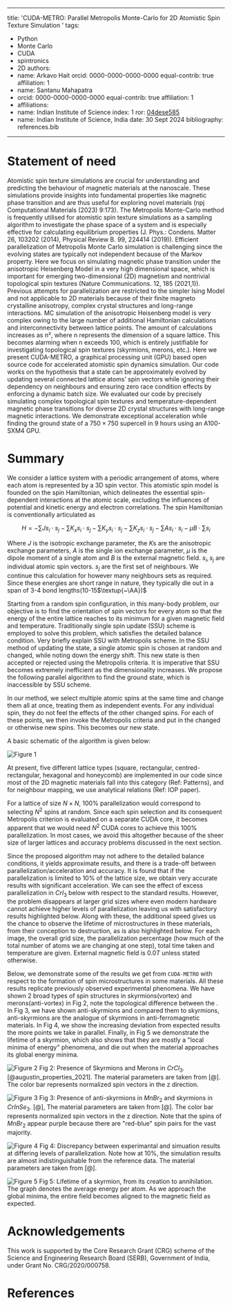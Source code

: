 ﻿
---
title: 'CUDA-METRO: Parallel Metropolis Monte-Carlo for 2D Atomistic Spin Texture Simulation '
tags:
  -  Python
  -  Monte Carlo
  -  CUDA
  -  spintronics
  -  2D
  authors:
  -  name: Arkavo Hait
    orcid: 0000-0000-0000-0000
    equal-contrib: true
    affiliation: 1 
  -  name: Santanu Mahapatra
  - orcid: 0000-0000-0000-0000
    equal-contrib: true 
    affiliation: 1
  - affiliations:
  -  name: Indian Institute of Science
   index: 1
   ror: [04dese585](https://ror.org/04dese585)
  -  name: Indian Institute of Science, India
date: 30 Sept 2024
bibliography: references.bib
---

# Statement of need

Atomistic spin texture simulations are crucial for understanding and predicting the behaviour of magnetic materials at the nanoscale. These simulations provide insights into fundamental properties like magnetic phase transition and are thus useful for exploring novel materials (npj Computational Materials (2023) 9:173). The Metropolis Monte-Carlo method is frequently utilised for atomistic spin texture simulations as a sampling algorithm to investigate the phase space of a system and is especially effective for calculating equilibrium properties (J. Phys.: Condens. Matter 26, 103202 (2014), Physical Review B. 99, 224414 (2019)).
Efficient parallelization of Metropolis Monte Carlo simulation is challenging since the evolving states are typically not independent because of the Markov property. Here we focus on simulating magnetic phase transition under the anisotropic Heisenberg Model in a very high dimensional space, which is important for emerging two-dimensional (2D) magnetism and nontrivial topological spin textures (Nature Communications. 12, 185 (2021,1)). Previous attempts for parallelization are restricted to the simpler Ising Model and not applicable to 2D materials because of their finite magneto crystalline anisotropy, complex crystal structures and long-range interactions. MC simulation of the anisotropic Heisenberg model is very complex owing to the large number of additional Hamiltonian calculations and interconnectivity between lattice points. The amount of calculations increases as n², where n represents the dimension of a square lattice. This becomes alarming when n exceeds 100, which is entirely justifiable for investigating topological spin textures (skyrmions, merons, etc.). 
Here we present CUDA-METRO, a graphical processing unit (GPU) based open source code for accelerated atomistic spin dynamics simulation. Our code works on the hypothesis that a state can be approximately evolved by updating several connected lattice atoms’ spin vectors while ignoring their dependency on neighbours and ensuring zero race condition effects by enforcing a dynamic batch size. We evaluated our code by precisely simulating complex topological spin textures and temperature-dependent magnetic phase transitions for diverse 2D crystal structures with long-range magnetic interactions. We demonstrate exceptional acceleration while finding the ground state of a $750\times750$ supercell in 9 hours using an A100-SXM4 GPU.

# Summary
We consider a lattice system with a periodic arrangement of atoms, where each atom is represented by a 3D spin vector.  This atomistic spin model is founded on the spin Hamiltonian, which delineates the essential spin-dependent interactions at the atomic scale, excluding the influences of potential and kinetic energy and electron correlations. The spin Hamiltonian is conventionally articulated as

$$
H=-\sum Js_i\cdot s_j - \sum K_x s_i \cdot s_j-\sum K_y s_i \cdot s_j-\sum K_z s_i \cdot s_j-\sum A s_i \cdot s_i-\mu B \cdot \sum s_i
$$

Where $J$ is the isotropic exchange parameter, the $K$s are the anisotropic exchange parameters, $A$ is the single ion exchange parameter, $\mu$ is the dipole moment of a single atom and $B$ is the external magnetic field. $s_i,s_j$ are individual atomic spin vectors. $s_j$ are the first set of neighbours. We continue this calculation for however many neighbours sets as required. Since these energies are short range in nature, they typically die out in a span of 3-4 bond lengths(10-15$\textup{~\AA})$

Starting from a random spin configuration, in this many-body problem, our objective is to find the orientation of spin vectors for every atom so that the energy of the entire lattice reaches to its minimum for a given magnetic field and temperature. 
Traditionally single spin update (SSU) scheme is employed to solve this problem, which satisfies the detailed balance condition. Very briefly explain SSU with Metropolis scheme.  In the SSU method of updating the state, a single atomic spin is chosen at random and changed, while noting down the energy shift. This new state is then accepted or rejected using the Metropolis criteria. It is imperative that SSU becomes extremely inefficient as the dimensionality increases. We propose the following parallel algorithm to find the ground state, which is inaccessible by SSU scheme.

In our method, we select multiple atomic spins at the same time and change them all at once, treating them as independent events. For any individual spin, they do not feel the effects of the other changed spins. For each of these points, we then invoke the Metropolis criteria and put in the changed or otherwise new spins. This becomes our new state.

A basic schematic of the algorithm is given below:

![Figure 1](figures/Figure_1.PNG)

At present, five different lattice types  (square, rectangular, centred-rectangular, hexagonal and honeycomb) are implemented in our code since most of the 2D magnetic materials fall into this category (Ref: Patterns), and for neighbour mapping, we use analytical relations (Ref: IOP paper).

For a lattice of size $N\times N$, $100\%$ parallelization would correspond to selecting $N^2$ spins at random. Since each spin selection and its consequent Metropolis criterion is evaluated on a separate CUDA core, it becomes apparent that we would need $N^2$ CUDA cores to achieve this $100\%$ parallelization. In most cases, we avoid this altogether because of the sheer size of larger lattices and accuracy problems discussed in the next section.

Since the proposed algorithm may not adhere to the detailed balance conditions, it yields approximate results, and there is a trade-off between parallelization/acceleration and accuracy. It is found that if the parallelization is limited to $10\%$ of the lattice size, we obtain very accurate results with significant acceleration. We can see the effect of excess parallelization in $CrI_3$ below with respect to the standard results. However, the problem disappears at larger grid sizes where even modern hardware cannot achieve higher levels of parallelization leaving us with satisfactory results highlighted below. Along with these, the additional speed gives us the chance to observe the lifetime of microstructures in these materials, from their conception to destruction, as is also highlighted below. For each image, the overall grid size, the parallelization percentage (how much of the total number of atoms we are changing at one step), total time taken and temperature are given. External magnetic field is $0.0T$ unless stated otherwise.

Below, we demonstrate some of the results we get from ```CUDA-METRO``` with respect to the formation of spin microstructures in some materials. All these results replicate previously observed experimental phenomena. We have shown 2 broad types of spin structures in skyrmions(vortex) and merons(anti-vortex) in Fig 2, note the topological difference between the . In Fig 3, we have shown anti-skyrmions and compared them to skyrmions, anti-skyrmions are the analogue of skyrmions in anti-ferromagnetic materials. In Fig 4, we show the increasing deviation from expected results the more points we take in parallel. Finally, in Fig 5 we demonstrate the lifetime of a skyrmion, which also shows that they are mostly a "local minima of energy" phenomena, and die out when the material approaches its global energy minima.


![Figure 2](figures/Figure_2.png)
Fig 2: Presence of Skyrmions and Merons in $CrCl_3$. [@augustin_properties_2021]. The material parameters are taken from [@]. The color bar represents normalized spin vectors in the z direction.

![Figure 3](figures/Figure_3.png)
Fig 3: Presence of anti-skyrmions in $MnBr_2$ and skyrmions in $CrInSe_3$. [@], The material parameters are taken from [@]. The color bar represents normalized spin vectors in the z direction. Note that the spins of $MnBr_2$ appear purple because there are "red-blue" spin pairs for the vast majority.

![Figure 4](figures/Figure_4.png)
Fig 4: Discrepancy between experimantal and simuation results at differing levels of parallelization. Note how at $10\%$, the simulation results are almost indistinguishable from the reference data. The material parameters are taken from [@].

![Figure 5](figures/Figure_5.PNG)
Fig 5: Lifetime of a skyrmion, from its creation to annihilation. The graph denotes the average energy per atom. As we approach the global minima, the entire field becomes aligned to the magnetic field as expected.


# Acknowledgements
This work is supported by the Core Research Grant (CRG) scheme of the Science and Engineering Research
Board (SERB), Government of India, under Grant No. CRG/2020/000758.

# References

